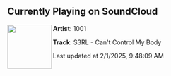 ## Currently Playing on SoundCloud

[<img align="left" width="100" src="https://i1.sndcdn.com/artworks-000182095479-hbz5rf-t500x500.jpg">](https://soundcloud.com/user-739818641/s3rl-cant-control-my-body)

**Artist**: 1001 

**Track**: S3RL - Can't Control My Body

Last updated at 2/1/2025, 9:48:09 AM
